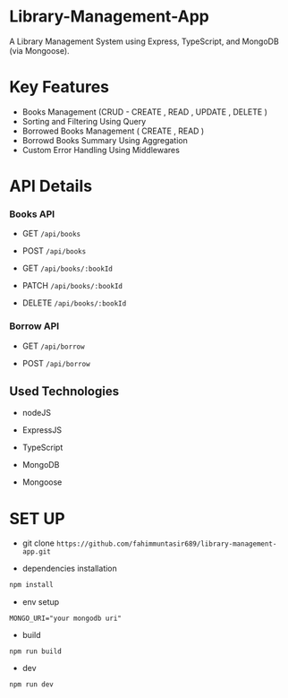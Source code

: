 # Library-Management-App
A Library Management System using Express, TypeScript, and MongoDB (via Mongoose).


#  Key Features
- Books Management (CRUD - CREATE , READ , UPDATE , DELETE )
- Sorting and Filtering Using Query
- Borrowed Books Management ( CREATE , READ )
- Borrowd Books Summary Using Aggregation
- Custom Error Handling Using Middlewares

# API Details
### Books API

- GET `/api/books`  <br>

- POST `/api/books` <br>

- GET `/api/books/:bookId`  <br>

- PATCH `/api/books/:bookId`  <br>

- DELETE `/api/books/:bookId` <br>

### Borrow API 

- GET `/api/borrow` <br>

- POST `/api/borrow` <br>

## Used Technologies

- nodeJS <br>

- ExpressJS <br>

- TypeScript <br>

- MongoDB <br>

- Mongoose 

# SET UP

- git clone `https://github.com/fahimmuntasir689/library-management-app.git`

- dependencies installation

```bash
npm install
```
- env setup
```
MONGO_URI="your mongodb uri"
```
- build
```
npm run build
```
- dev
```
npm run dev
```



